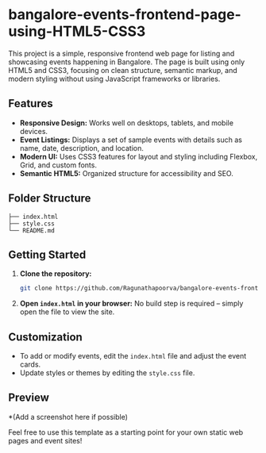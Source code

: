 ﻿# bangalore-events-frontend-page-using-HTML5-CSS3


This project is a simple, responsive frontend web page for listing and showcasing events happening in Bangalore. The page is built using only HTML5 and CSS3, focusing on clean structure, semantic markup, and modern styling without using JavaScript frameworks or libraries.

## Features

- **Responsive Design:** Works well on desktops, tablets, and mobile devices.
- **Event Listings:** Displays a set of sample events with details such as name, date, description, and location.
- **Modern UI:** Uses CSS3 features for layout and styling including Flexbox, Grid, and custom fonts.
- **Semantic HTML5:** Organized structure for accessibility and SEO.

## Folder Structure

```
├── index.html
├── style.css
└── README.md
```

## Getting Started

1. **Clone the repository:**
   ```bash
   git clone https://github.com/Ragunathapoorva/bangalore-events-frontend-page-using-HTML5-CSS3.git
   ```

2. **Open `index.html` in your browser:**
   No build step is required – simply open the file to view the site.

## Customization

- To add or modify events, edit the `index.html` file and adjust the event cards.
- Update styles or themes by editing the `style.css` file.

## Preview

*(Add a screenshot here if possible)


Feel free to use this template as a starting point for your own static web pages and event sites!


